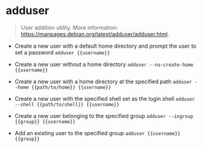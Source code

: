 # adduser
> User addition utility.
> More information: <https://manpages.debian.org/latest/adduser/adduser.html>.

- Create a new user with a default home directory and prompt the user to set a password
`adduser {{username}}`

- Create a new user without a home directory
`adduser --no-create-home {{username}}`

- Create a new user with a home directory at the specified path
`adduser --home {{path/to/home}} {{username}}`

- Create a new user with the specified shell set as the login shell
`adduser --shell {{path/to/shell}} {{username}}`

- Create a new user belonging to the specified group
`adduser --ingroup {{group}} {{username}}`

- Add an existing user to the specified group
`adduser {{username}} {{group}}`
